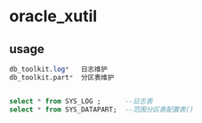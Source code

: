 # oracle_xutil



## usage
```sql
db_toolkit.log*   日志维护
db_toolkit.part*  分区表维护


select * from SYS_LOG ;      --日志表
select * from SYS_DATAPART;  --范围分区表配置表()
```
